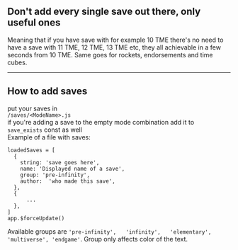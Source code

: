 ## Don't add every single save out there, only useful ones
Meaning that if you have save with for example 10 TME there's no need to have a save with 11 TME, 12 TME, 13 TME etc, they all achievable in a few seconds from 10 TME. Same goes for rockets, endorsements and time cubes. 

---

## How to add saves
put your saves in  
`/saves/<ModeName>.js`\
if you're adding a save to the empty mode combination add it to `save_exists` const as well\
Example of a file with saves:
```
loadedSaves = [
  {
    string: 'save goes here',
    name: 'Displayed name of a save',
    group: 'pre-infinity',
    author:  'who made this save',
  },
  {
	  ...
  },
]
app.$forceUpdate()
```
Available groups are `'pre-infinity',   'infinity',   'elementary',   'multiverse', 'endgame'`. Group only affects color of the text.